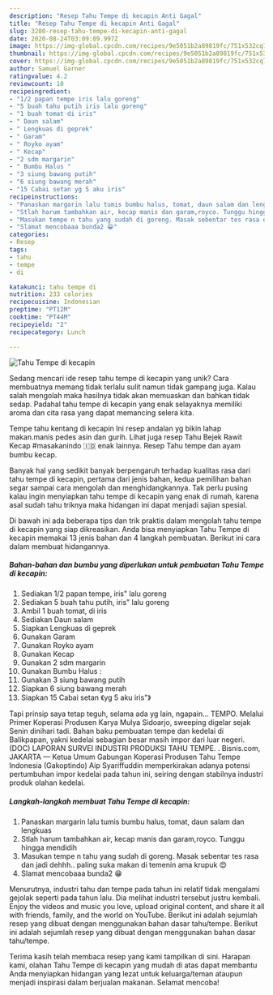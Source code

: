 ```yaml
---
description: "Resep Tahu Tempe di kecapin Anti Gagal"
title: "Resep Tahu Tempe di kecapin Anti Gagal"
slug: 3280-resep-tahu-tempe-di-kecapin-anti-gagal
date: 2020-08-24T03:09:09.997Z
image: https://img-global.cpcdn.com/recipes/9e5051b2a89819fc/751x532cq70/tahu-tempe-di-kecapin-foto-resep-utama.jpg
thumbnail: https://img-global.cpcdn.com/recipes/9e5051b2a89819fc/751x532cq70/tahu-tempe-di-kecapin-foto-resep-utama.jpg
cover: https://img-global.cpcdn.com/recipes/9e5051b2a89819fc/751x532cq70/tahu-tempe-di-kecapin-foto-resep-utama.jpg
author: Samuel Garner
ratingvalue: 4.2
reviewcount: 10
recipeingredient:
- "1/2 papan tempe iris lalu goreng"
- "5 buah tahu putih iris lalu goreng"
- "1 buah tomat di iris"
- " Daun salam"
- " Lengkuas di geprek"
- " Garam"
- " Royko ayam"
- " Kecap"
- "2 sdm margarin"
- " Bumbu Halus "
- "3 siung bawang putih"
- "6 siung bawang merah"
- "15 Cabai setan yg 5 aku iris"
recipeinstructions:
- "Panaskan margarin lalu tumis bumbu halus, tomat, daun salam dan lengkuas"
- "Stlah harum tambahkan air, kecap manis dan garam,royco. Tunggu hingga mendidih"
- "Masukan tempe n tahu yang sudah di goreng. Masak sebentar tes rasa dan jadi dehhh.. paling suka makan di temenin ama krupuk 😍"
- "Slamat mencobaaa bunda2 😁"
categories:
- Resep
tags:
- tahu
- tempe
- di

katakunci: tahu tempe di 
nutrition: 233 calories
recipecuisine: Indonesian
preptime: "PT12M"
cooktime: "PT44M"
recipeyield: "2"
recipecategory: Lunch

---
```



![Tahu Tempe di kecapin](https://img-global.cpcdn.com/recipes/9e5051b2a89819fc/751x532cq70/tahu-tempe-di-kecapin-foto-resep-utama.jpg)

Sedang mencari ide resep tahu tempe di kecapin yang unik? Cara membuatnya memang tidak terlalu sulit namun tidak gampang juga. Kalau salah mengolah maka hasilnya tidak akan memuaskan dan bahkan tidak sedap. Padahal tahu tempe di kecapin yang enak selayaknya memiliki aroma dan cita rasa yang dapat memancing selera kita.

Tempe tahu kentang di kecapin Ini resep andalan yg bikin lahap makan.manis pedes asin dan gurih. Lihat juga resep Tahu Bejek Rawit Kecap #masakanindo 🇮🇩 enak lainnya. Resep Tahu tempe dan ayam bumbu kecap.

Banyak hal yang sedikit banyak berpengaruh terhadap kualitas rasa dari tahu tempe di kecapin, pertama dari jenis bahan, kedua pemilihan bahan segar sampai cara mengolah dan menghidangkannya. Tak perlu pusing kalau ingin menyiapkan tahu tempe di kecapin yang enak di rumah, karena asal sudah tahu triknya maka hidangan ini dapat menjadi sajian spesial.


Di bawah ini ada beberapa tips dan trik praktis dalam mengolah tahu tempe di kecapin yang siap dikreasikan. Anda bisa menyiapkan Tahu Tempe di kecapin memakai 13 jenis bahan dan 4 langkah pembuatan. Berikut ini cara dalam membuat hidangannya.

<!--inarticleads1-->

##### Bahan-bahan dan bumbu yang diperlukan untuk pembuatan Tahu Tempe di kecapin:

1. Sediakan 1/2 papan tempe, iris&#34; lalu goreng
1. Sediakan 5 buah tahu putih, iris&#34; lalu goreng
1. Ambil 1 buah tomat, di iris
1. Sediakan  Daun salam
1. Siapkan  Lengkuas di geprek
1. Gunakan  Garam
1. Gunakan  Royko ayam
1. Gunakan  Kecap
1. Gunakan 2 sdm margarin
1. Gunakan  Bumbu Halus :
1. Gunakan 3 siung bawang putih
1. Siapkan 6 siung bawang merah
1. Siapkan 15 Cabai setan 《yg 5 aku iris&#34;》


Tapi prinsip saya tetap teguh, selama ada yg lain, ngapain… TEMPO. Melalui Primer Koperasi Produsen Karya Mulya Sidoarjo, sweeping digelar sejak Senin dinihari tadi. Bahan baku pembuatan tempe dan kedelai di Balikpapan, yakni kedelai sebagian besar masih impor dari luar negeri. (DOC) LAPORAN SURVEI INDUSTRI PRODUKSI TAHU TEMPE. . Bisnis.com, JAKARTA — Ketua Umum Gabungan Koperasi Produsen Tahu Tempe Indonesia (Gakoptindo) Aip Syariffuddin memperkirakan adanya potensi pertumbuhan impor kedelai pada tahun ini, seiring dengan stabilnya industri produk olahan kedelai. 

<!--inarticleads2-->

##### Langkah-langkah membuat Tahu Tempe di kecapin:

1. Panaskan margarin lalu tumis bumbu halus, tomat, daun salam dan lengkuas
1. Stlah harum tambahkan air, kecap manis dan garam,royco. Tunggu hingga mendidih
1. Masukan tempe n tahu yang sudah di goreng. Masak sebentar tes rasa dan jadi dehhh.. paling suka makan di temenin ama krupuk 😍
1. Slamat mencobaaa bunda2 😁


Menurutnya, industri tahu dan tempe pada tahun ini relatif tidak mengalami gejolak seperti pada tahun lalu. Dia melihat industri tersebut justru kembali. Enjoy the videos and music you love, upload original content, and share it all with friends, family, and the world on YouTube. Berikut ini adalah sejumlah resep yang dibuat dengan menggunakan bahan dasar tahu/tempe. Berikut ini adalah sejumlah resep yang dibuat dengan menggunakan bahan dasar tahu/tempe. 

Terima kasih telah membaca resep yang kami tampilkan di sini. Harapan kami, olahan Tahu Tempe di kecapin yang mudah di atas dapat membantu Anda menyiapkan hidangan yang lezat untuk keluarga/teman ataupun menjadi inspirasi dalam berjualan makanan. Selamat mencoba!
